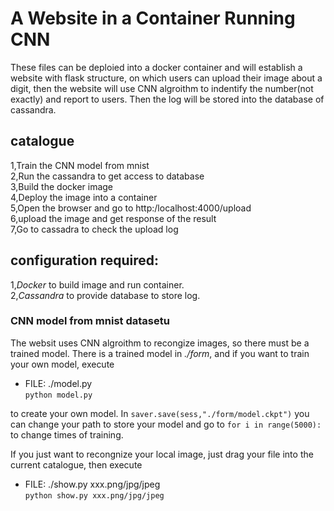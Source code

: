 # A Website in a Container Running CNN

These files can be deploied into a docker container and will establish a website with flask structure, on which users can upload their image about a digit, then the website will use CNN algroithm to indentify the number(not exactly) and report to users. Then the log will be stored into the database of cassandra. 

## catalogue

1,Train the CNN model from mnist<br>
2,Run the cassandra to get access to database<br>
3,Build the docker image<br>
4,Deploy the image into a container<br>
5,Open the browser and go to http:/localhost:4000/upload<br>
6,upload the image and get response of the result<br>
7,Go to cassadra to check the upload log<br>

## configuration required:

1,*Docker* to build image and run container.<br>
2,*Cassandra* to provide database to store log.<br>

### CNN model from mnist datasetu
The websit uses CNN algroithm to recongize images, so there must be a trained model. There is a trained model in *./form*, and if you want to train your own model, execute <br>
* FILE: ./model.py <br>
`python model.py`<br>

to create your own model. In `saver.save(sess,"./form/model.ckpt")` you can change your path to store your model and go to `for i in range(5000):` to change times of training.

If you just want to recongnize your local image, just drag your file into the current catalogue, then execute<br>
* FILE: ./show.py xxx.png/jpg/jpeg<br>
`python show.py xxx.png/jpg/jpeg`<br>




